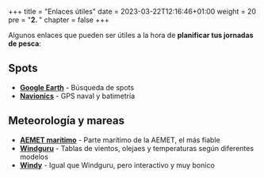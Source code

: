 +++
title = "Enlaces útiles"
date = 2023-03-22T12:16:46+01:00
weight = 20
pre = "<b>2. </b>"
chapter = false
+++

Algunos enlaces que pueden ser útiles a la hora de **planificar tus jornadas de pesca**:

## Spots

- [**Google Earth**](https://earth.google.com/) - Búsqueda de spots
- [**Navionics**](https://webapp.navionics.com/) - GPS naval y batimetría

## Meteorología y mareas

- [**AEMET marítimo**](https://www.aemet.es/es/eltiempo/prediccion/maritima) - Parte marítimo de la AEMET, el más fiable
- [**Windguru**](https://www.windguru.cz/48823) - Tablas de vientos, olejaes y temperaturas según diferentes modelos
- [**Windy**](https://www.windy.com/?38.007,-1.150,5) - Igual que Windguru, pero interactivo y muy bonico
